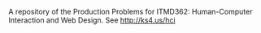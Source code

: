 A repository of the Production Problems for ITMD362: Human-Computer Interaction and Web Design. See http://ks4.us/hci
